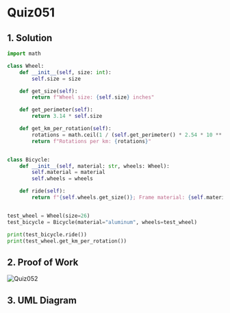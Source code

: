 # Quiz051

## 1. Solution
```.py
import math

class Wheel:
    def __init__(self, size: int):
        self.size = size

    def get_size(self):
        return f"Wheel size: {self.size} inches"

    def get_perimeter(self):
        return 3.14 * self.size

    def get_km_per_rotation(self):
        rotations = math.ceil(1 / (self.get_perimeter() * 2.54 * 10 ** -5))
        return f"Rotations per km: {rotations}"


class Bicycle:
    def __init__(self, material: str, wheels: Wheel):
        self.material = material
        self.wheels = wheels

    def ride(self):
        return f"{self.wheels.get_size()}; Frame material: {self.material}"


test_wheel = Wheel(size=26)
test_bicycle = Bicycle(material="aluminum", wheels=test_wheel)

print(test_bicycle.ride())
print(test_wheel.get_km_per_rotation())

```

## 2. Proof of Work
![Quiz052](https://github.com/AntGra25/unit3-CS24/assets/142757981/608ba8a8-3dd6-46c4-a18a-70766caa141b)

## 3. UML Diagram
